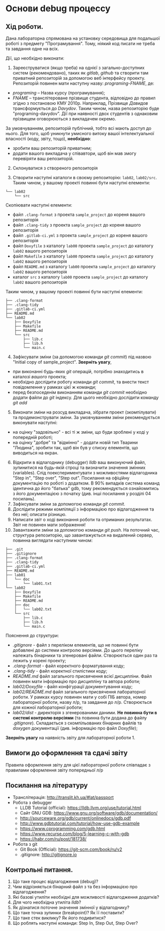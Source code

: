 # Основи debug процессу

## Хід роботи.

Дана лабораторна спрямована на установку середовища для подальшої роботі з предмету "Програмування". Тому, ніякий код писати не треба та завдання одне на всіх.

Дії, що необхідно виконати:

1.	Зареєструватися (якщо треба) на однієї з загально-доступних систем (рекомендовано), таких як *gitlab*, *github* та створити там приватний репозиторій за допомогою веб інтерфейсу проекту. Репозиторій повинен мати наступну назву: *programing-FNAME*, де: 

- *programing* – Назва курсу (програмування);
- *FNAME* – транслітероване прізвище студента, відповідно до правил згідно з постановою КМУ 2010р. Наприклад, Прізвище *Давидов* трансформується до *Davydov*. Таким чином, назва репозиторію буде "programing-davydov". Дії при наявності двох студентів з однаковим прізвищем оговорюються з викладачем окремо.

За умовчуванням, репозиторій публічний, тобто всі мають доступ до нього. Для того, щоб уникнути умисного витоку вашої інтелектуальної власності (коду, звіту, тощо), **необхідно**:

- зробити ваш репозиторій приватним;
- додати вашого викладача у співавтори, щоб він мав змогу перевіряти ваш репозиторій.


2.	Склонуватися з створеного репозиторія

3.  Створити наступні каталоги в своєму репозиторію: `lab02`, `lab02/src`. Таким чином, у вашому проекті повинні бути наступні елементи:
```
└── lab02
    └── src
```

Скопіювати наступні елементи:

- файл `.clang-format` з проекта `sample_project` до кореня вашого репозиторія
- файл `.clang-tidy` з проекта `sample_project` до кореня вашого репозиторія
- файл `.gitlab-ci.yml` з проекта `sample_project` до кореня вашого репозиторія
- файл `Doxyfile` з каталогу `lab00` проекта `sample_project` до каталогу `lab02` вашого репозиторія
- файл `Makefile` з каталогу `lab00` проекта `sample_project` до каталогу `lab02` вашого репозиторія
- файл `README.md` з каталогу `lab00` проекта `sample_project` до каталогу `lab02` вашого репозиторія
- каталог `src` з каталогу `lab00` проекта `sample_project` до каталогу `lab02` вашого репозиторія

Таким чином, у вашому проекті повинні бути наступні елементи:
```
├── .clang-format
├── .clang-tidy
├── .gitlab-ci.yml
├── README.md
└── lab02
    ├── Doxyfile
    ├── Makefile
    ├── README.md
    └── src
        ├── lib.c
        ├── lib.h
        └── main.c
```

4.	Зафіксувати зміни (за допомогою команди *git commit*) під назвою "Initial copy of sample_project". **Зверніть увагу**, 
   - при виконанні будь-яких *git* операцій, потрібно знаходитись в каталозі *вашого* проекта;
   - необхідно дослідити роботу команди *git commit*, та внести текст повідомлення у рамках цієї ж команди;
   - перед безпоседенім виконанням команди *git commit* необхідно додати файли до *git* індексу. Для цього необхідно дослідити команду *git add*
5.	Виконати зміни на розсуд викладача, зібрати проект (зкомпілувати) та продемонструвати зміни. За умовчуванням зміни рекомендується виконувати наступні:
   - на оцінку "задовільно" - всі ті ж зміни, що буди зроблені у коді у попередній роботі;
   - на оцінку "добре" та "відмінно" - додати новій тип Тварини "Людина", зробити так, щоб він був у списку елементів, що виводиться на екран.
6.	Відкрити в відлагоднику (debugger) *lldb* ваш виконуючий файл, зупинитися на будь-якій строці та визначити значення змінних (variables). Слід поекспериментувати з можливостями відлагодника "Step in", "Step over", "Step out". Посилання на офіційну документацію по роботі з додатком. В 90% випадків система команд ідентична до його "батька" gdb, тому рекомендується ознайомитись з його документацією з початку (див. інші посилання у розділі 04 посилань).
7.	Зафіксувати зміни за допомогою команди *git commit*.
8.	Дослідити режими компіляції з інформацією про відлагодження та без неї; описати різницю.
9.	Написати звіт о ході виконання роботи та отриманих результатах. Звіт не повинен мати зображення!
10. Завантажити зміни за допомогою команди *git push*. На поточний час, структура репозиторію, що завантажується на видалений сервер, повинна виглядати наступним чином:
```
├── .git
├── .gitignore
├── .clang-format
├── .clang-tidy
├── .gitlab-ci.yml
├── README.md
├── lab01
│   └── doc
│       └── lab01.txt
└── lab02
    ├── Doxyfile
    ├── Makefile
    ├── README.md
    ├── doc
    │   └── lab02.txt
    └── src
        ├── lib.c
        ├── lib.h
        └── main.c
```

Пояснення до структури:

- *.gitignore* - файл з переліком елементів, що не повинні бути добавлені до системи контролю версіями. До цього переліку належать бінарники та згенеровані файли. Створюється один раз та лежить у корені проекту;
- *.clang-format* - файл коректного форматування коду;
- *.clang-tidy* - файл коректної стилістики коду;
- *README.md* файл загального присвячення всієї дисципліни. Файл повинен мати інформацію про дисципліну та автора роботи; 
- *lab02/Doxyfile* - файл конфігурації документування коду;
- *lab02/README.md* файл загального присвячення лабораторної роботи. У рамках курсу повинен мати у собі ПІБ автора, номер лабораторної роботи, назву л/р, та завдання до л/р. Створюється для кожної лабораторної роботи;
- *lab02/dist* - директорія з згенерованими даними. **Не повинна бути в системі контролю версіями** (та повинна бути додана до файлу *.gitignore*). Складається з скомпільованих бінарних файлів та *doxygen* документації (див. інформацію про файл *Doxyfile*);

**Зверніть увагу** на наявність звіту для лабораторної роботи 1.


## Вимоги до оформлення та сдачі звіту

Правила оформлення звіту для цієї лабораторної роботи співпадає з правилами оформлення звіту попередньої л/р

## Посилання на літературу

- Транслітерація: http://translit.kh.ua/#lat/passport
- Робота з debugger
	- LLDB Tutorial (official): https://lldb.llvm.org/use/tutorial.html
	- Сайт GNU GDB: https://www.gnu.org/software/gdb/documentation/ 
	- http://sourceware.org/gdb/current/onlinedocs/gdb.pdf
	- http://www.gdbtutorial.com/tutorial/how-use-gdb-example
	- https://www.cprogramming.com/gdb.html
	- https://www.recurse.com/blog/5-learning-c-with-gdb
	- https://habr.com/ru/post/181738/
- Робота з git
	- Git Book (Official): https://git-scm.com/book/ru/v2
	- .gitignore: http://gitignore.io


## Контрольні питання.

1. Що таке процес відлагодження (debug)?
2. Чим відрізняється бінарний файл з та без інформацією про відлагодження?
3. Які базові утиліти необхідні для можливості відлагодження додатків?
4. Для чого необхідна утиліта *lldb*?
5. Як дізнатися поточне значення змінної у відлагоднику?
6. Що таке точка зупинки (breakpoint)? Як її поставити?
7. Що таке стек виклику? Як його подивитися? 
8. Що роблять наступні команди: Step In, Step Out, Step Over?
